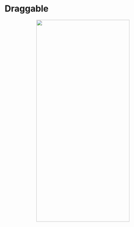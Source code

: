 # Draggable
<p align="center">
<img src="https://docs.google.com/uc?id=1dyz6aXUBS3V3EHWE9CFQKW9Y53d1RJex" height="649" width="300">
</p>

```dart

```
